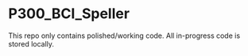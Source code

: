 # P300_BCI_Speller

This repo only contains polished/working code. All in-progress code is stored locally.
